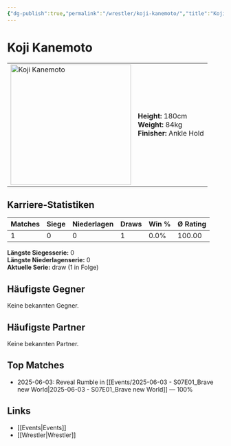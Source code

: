 ```yaml
---
{"dg-publish":true,"permalink":"/wrestler/koji-kanemoto/","title":"Koji Kanemoto","tags":["wrestler"],"noteIcon":""}
---
```



# Koji Kanemoto

<table>
        <tr>
        <td><img src="https://github.com/CptSpaulding1980/choke-slam-wrestling/releases/download/images/Koji_Kanemoto.png" width="280" alt="Koji Kanemoto"></td>
        <td>
        <b>Height:</b> 180cm<br>
        <b>Weight:</b> 84kg<br>
        <b>Finisher:</b> Ankle Hold<br>
        </td>
        </tr>
        </table>
        
## Karriere-Statistiken

| Matches | Siege | Niederlagen | Draws | Win % | Ø Rating |
|---------|-------|-------------|-------|-------|-----------|
| 1 | 0 | 0 | 1 | 0.0% | 100.00 |

**Längste Siegesserie:** 0<br>**Längste Niederlagenserie:** 0<br>**Aktuelle Serie:** draw (1 in Folge)


## Häufigste Gegner
Keine bekannten Gegner.

## Häufigste Partner
Keine bekannten Partner.

## Top Matches
- 2025-06-03: Reveal Rumble in [[Events/2025-06-03 - S07E01_Brave new World\|2025-06-03 - S07E01_Brave new World]] — 100%

## Links
- [[Events\|Events]]
- [[Wrestler\|Wrestler]]
